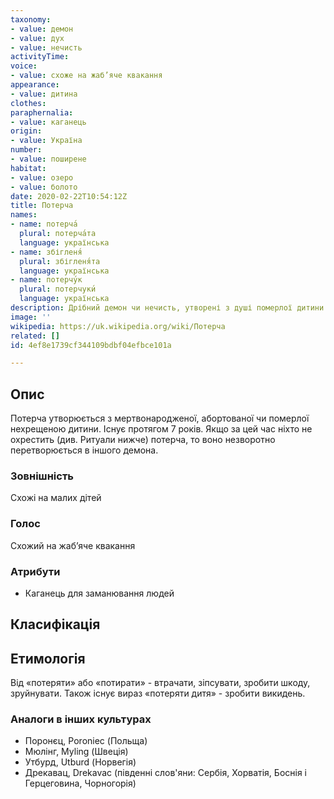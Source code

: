 ```yaml
---
taxonomy:
- value: демон
- value: дух
- value: нечисть
activityTime:
voice:
- value: схоже на жаб’яче квакання
appearance:
- value: дитина
clothes:
paraphernalia:
- value: каганець
origin:
- value: Україна
number:
- value: поширене
habitat:
- value: озеро
- value: болото
date: 2020-02-22T10:54:12Z
title: Потерча
names:
- name: потерча́
  plural: потерча́та
  language: українська
- name: збігленя́
  plural: збігленя́та
  language: українська
- name: потерчу́к
  plural: потерчуки́
  language: українська
description: Дрібний демон чи нечисть, утворені з душі померлої дитини
image: ''
wikipedia: https://uk.wikipedia.org/wiki/Потерча
related: []
id: 4ef8e1739cf344109bdbf04efbce101a

---
```

## Опис

Потерча утворюється з мертвонародженої, абортованої чи померлої нехрещеною дитини. Існує протягом 7 років. Якщо за цей час ніхто не охрестить (див. Ритуали нижче) потерча, то воно незворотно перетворюється в іншого демона.

### Зовнішність

Схожі на малих дітей

### Голос

Схожий на жаб’яче квакання

### Атрибути

* Каганець для заманювання людей

## Класифікація

## Етимологія

Від «потеряти» або «потирати» - втрачати, зіпсувати, зробити шкоду, зруйнувати. Також існує вираз «потеряти дитя» - зробити викидень.

### Аналоги в інших культурах

* Поронєц, Poroniec (Польща)
* Мюлінг, Myling (Швеція)
* Утбурд, Utburd (Норвегія)
* Дрекавац, Drekavac (південні слов'яни: Сербія, Хорватія, Боснія і Герцеговина, Чорногорія)